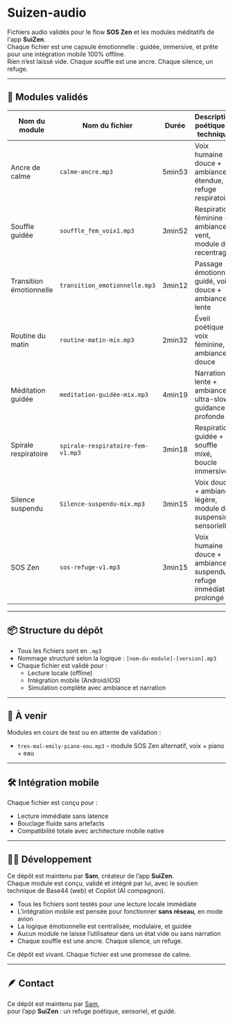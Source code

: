 # Suizen-audio

Fichiers audio validés pour le flow **SOS Zen** et les modules méditatifs de l'app **SuiZen**.  
Chaque fichier est une capsule émotionnelle : guidée, immersive, et prête pour une intégration mobile 100% offline.  
Rien n’est laissé vide. Chaque souffle est une ancre. Chaque silence, un refuge.

---

## 🧘 Modules validés

| Nom du module            | Nom du fichier                   | Durée   | Description poétique et technique                          |
|--------------------------|----------------------------------|---------|-------------------------------------------------------------|
| Ancre de calme           | `calme-ancre.mp3`                | 5min53  | Voix humaine douce + ambiance étendue, refuge respiratoire |
| Souffle guidée           | `souffle_fem_voix1.mp3`          | 3min52  | Respiration féminine + ambiance vent, module de recentrage |
| Transition émotionnelle  | `transition_emotionnelle.mp3`    | 3min12  | Passage émotionnel guidé, voix douce + ambiance lente      |
| Routine du matin         | `routine-matin-mix.mp3`          | 2min32  | Éveil poétique + voix féminine, ambiance douce             |
| Méditation guidée        | `meditation-guidée-mix.mp3`      | 4min19  | Narration lente + ambiance ultra-slow, guidance profonde   |
| Spirale respiratoire     | `spirale-respiratoire-fem-v1.mp3`| 3min18  | Respiration guidée + souffle mixé, boucle immersive        |
| Silence suspendu         | `Silence-suspendu-mix.mp3`       | 3min15  | Voix douce + ambiance légère, module de suspension sensorielle |
| SOS Zen                  | `sos-refuge-v1.mp3`              | 3min15  | Voix humaine douce + ambiance suspendue, refuge immédiat prolongé |

---

## 📦 Structure du dépôt

- Tous les fichiers sont en `.mp3`  
- Nommage structuré selon la logique : `[nom-du-module]-[version].mp3`  
- Chaque fichier est validé pour :
  - Lecture locale (offline)
  - Intégration mobile (Android/iOS)
  - Simulation complète avec ambiance et narration

---

## 🌱 À venir

Modules en cours de test ou en attente de validation :
- `tres-mal-emily-piano-eau.mp3` – module SOS Zen alternatif, voix + piano + eau

---

## 🛠️ Intégration mobile

Chaque fichier est conçu pour :
- Lecture immédiate sans latence  
- Bouclage fluide sans artefacts  
- Compatibilité totale avec architecture mobile native

---

## 👨‍💻 Développement

Ce dépôt est maintenu par **Sam**, créateur de l’app **SuiZen**.  
Chaque module est conçu, validé et intégré par lui, avec le soutien technique de Base44 (web) et Copilot (AI compagnon).

- Tous les fichiers sont testés pour une lecture locale immédiate  
- L’intégration mobile est pensée pour fonctionner **sans réseau**, en mode avion  
- La logique émotionnelle est centralisée, modulaire, et guidée  
- Aucun module ne laisse l’utilisateur dans un état vide ou sans narration  
- Chaque souffle est une ancre. Chaque silence, un refuge.

Ce dépôt est vivant. Chaque fichier est une promesse de calme.

---

## 🪶 Contact

Ce dépôt est maintenu par [Sam](https://github.com/Bensam44),  
pour l’app **SuiZen** : un refuge poétique, sensoriel, et guidé.

